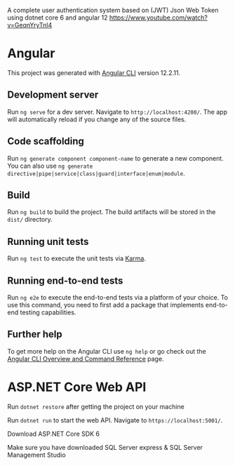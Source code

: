 A complete user authentication system based on (JWT) Json Web Token using dotnet core 6 and angular 12
https://www.youtube.com/watch?v=GeqnYryTnl4


# Angular

This project was generated with [Angular CLI](https://github.com/angular/angular-cli) version 12.2.11.

## Development server

Run `ng serve` for a dev server. Navigate to `http://localhost:4200/`. The app will automatically reload if you change any of the source files.

## Code scaffolding

Run `ng generate component component-name` to generate a new component. You can also use `ng generate directive|pipe|service|class|guard|interface|enum|module`.

## Build

Run `ng build` to build the project. The build artifacts will be stored in the `dist/` directory.

## Running unit tests

Run `ng test` to execute the unit tests via [Karma](https://karma-runner.github.io).

## Running end-to-end tests

Run `ng e2e` to execute the end-to-end tests via a platform of your choice. To use this command, you need to first add a package that implements end-to-end testing capabilities.

## Further help

To get more help on the Angular CLI use `ng help` or go check out the [Angular CLI Overview and Command Reference](https://angular.io/cli) page.



# ASP.NET Core Web API 

Run `dotnet restore` after getting the project on your machine

Run `dotnet run` to start the web API. Navigate to `https://localhost:5001/`.

Download ASP.NET Core SDK 6 

Make sure you have downloaded SQL Server express & SQL Server Management Studio 
